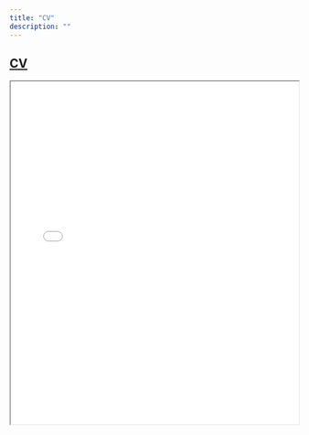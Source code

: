 ```yaml
---
title: "CV"
description: ""
---
```



## [CV](resume_7_25.pdf)

<iframe src="resume_7_25.pdf" width="100%" height="600px">